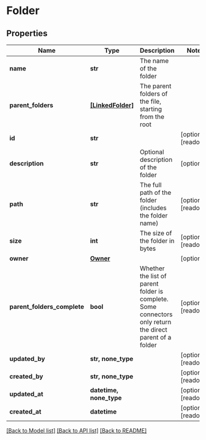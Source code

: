 # Folder


## Properties
Name | Type | Description | Notes
------------ | ------------- | ------------- | -------------
**name** | **str** | The name of the folder | 
**parent_folders** | [**[LinkedFolder]**](LinkedFolder.md) | The parent folders of the file, starting from the root | 
**id** | **str** |  | [optional] [readonly] 
**description** | **str** | Optional description of the folder | [optional] 
**path** | **str** | The full path of the folder (includes the folder name) | [optional] [readonly] 
**size** | **int** | The size of the folder in bytes | [optional] [readonly] 
**owner** | [**Owner**](Owner.md) |  | [optional] 
**parent_folders_complete** | **bool** | Whether the list of parent folder is complete. Some connectors only return the direct parent of a folder | [optional] [readonly] 
**updated_by** | **str, none_type** |  | [optional] [readonly] 
**created_by** | **str, none_type** |  | [optional] [readonly] 
**updated_at** | **datetime, none_type** |  | [optional] [readonly] 
**created_at** | **datetime** |  | [optional] [readonly] 

[[Back to Model list]](../../README.md#documentation-for-models) [[Back to API list]](../../README.md#documentation-for-api-endpoints) [[Back to README]](../../README.md)


